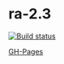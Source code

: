 # ra-2.3

[![Build status](https://ci.appveyor.com/api/projects/status/mhsxehrtaba1x1kd?svg=true)](https://ci.appveyor.com/project/i-hit/ra-2-3)

[GH-Pages](https://i-hit.github.io/ra-2.3/)
